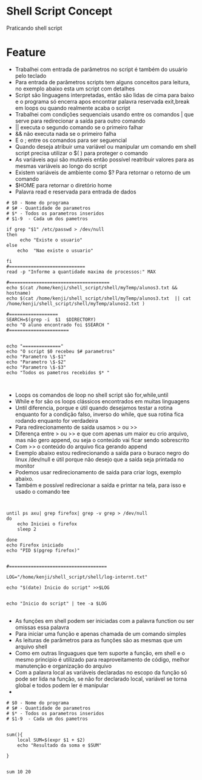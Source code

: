 # Shell Script Concept
Praticando shell script

# Feature
- Trabalhei com entrada de parâmetros no script  é também  do usuário pelo teclado
- Para entrada de parâmetros scripts tem alguns conceitos para leitura, no exemplo abaixo esta um script com detalhes
- Script são linguagens interpretadas, então são lidas de cima para baixo e o programa só encerra apos encontrar palavra reservada exit,break em loops ou quando realmente acaba o script
- Trabalhei com condições sequenciais usando entre os comandos  | que serve para redirecionar a saída para outro comando
- || executa o segundo comando se o primeiro falhar
- && não executa nada se o primeiro falha
- E o ; entre os comandos para ser seguencial
- Quando deseja atribuir uma variável ou manipular um comando em shell script precisa utilizar o $( ) para proteger o comando
- As variáveis aqui são mutáveis então possível reatribuir valores para as mesmas variáveis ao longo do script
- Existem variáveis de ambiente como $? Para retornar o retorno de um comando
- $HOME para retornar o diretório home
- Palavra read e reservada para entrada de dados

```shell
# $0 - Nome do programa
# $# - Quantidade de parametros
# $* - Todos os parametros inseridos
# $1-9  - Cada um dos pametros

if grep "$1" /etc/passwd > /dev/null
then 
     echo "Existe o usuario"
else 
    echo  "Nao existe o usuario"

fi 
#============================
read -p "Informe a quantidade maxima de processos:" MAX

#=====================================
echo $(cat /home/kenji/shell_script/shell/myTemp/alunos3.txt && hostname)
echo $(cat /home/kenji/shell_script/shell/myTemp/alunos3.txt  || cat /home/kenji/shell_script/shell/myTemp/alunos2.txt )

#==================
SEARCH=$(grep -i  $1  $DIRECTORY) 
echo "O aluno encontrado foi $SEARCH "
#======================


echo "=============="
echo "O script $0 recebeu $# parametros"
echo "Parametro \$-$1"
echo "Parametro \$-$2"
echo "Parametro \$-$3"
echo "Todos os pametros recebidos $* "


```


##

- Loops os comandos de loop no shell script são for,while,until
- While e for são os loops clássicos encontrados em muitas linguagens
- Until diferencia, porque e útil quando desejamos testar a rotina enquanto for a condição falso, inverso do while, que sua rotina fica rodando enquanto for verdadeira
- Para redirecionamento de saída usamos >  ou >>
- Diferença entre > ou >> e que com apenas um maior eu crio arquivo, mas não gero append, ou seja o conteúdo vai ficar sendo sobrescrito
- Com >> o conteúdo do arquivo fica gerando append
- Exemplo abaixo estou redirecionando a saída para o buraco negro do linux /dev/null e útil porque não desejo que a saída seja printada no monitor
- Podemos usar redirecionamento de saida para criar logs, exemplo abaixo.
- Também e possível redirecionar a saída e  printar na tela, para isso e usado o comando tee

``` shell


until ps axu| grep firefox| grep -v grep > /dev/null
do 
	echo Iniciei o firefox
	sleep 2

done
echo Firefox iniciado
echo "PID $(pgrep firefox)"


#====================================

LOG="/home/kenji/shell_script/shell/log-internt.txt"

echo "$(date) Inicio do script" >>$LOG


echo "Inicio do script" | tee -a $LOG

```
##

- As funções em shell podem ser iniciadas com a palavra function ou ser omissas essa palavra
- Para iniciar uma função e apenas chamada de um comando simples
- As leituras de parâmetros para as funções são as mesmas que um arquivo shell
- Como em outras linguagues que tem suporte a função, em shell e o mesmo principio é utilizado para reaproveitamento de código, melhor manutenção e organização do arquivo
- Com a palavra local as variáveis declaradas no escopo da função só pode ser lida na função, se não for declarado local, variável  se torna global e todos podem ler é manipular
- 

``` shell
# $0 - Nome do programa
# $# - Quantidade de parametros
# $* - Todos os parametros inseridos
# $1-9  - Cada um dos pametros


sum(){
	local SUM=$(expr $1 + $2)
	echo "Resultado da soma e $SUM"

}


sum 10 20


```



